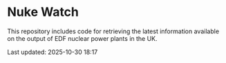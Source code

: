 # Nuke Watch

This repository includes code for retrieving the latest information available on the output of EDF nuclear power plants in the UK.

Last updated: 2025-10-30 18:17